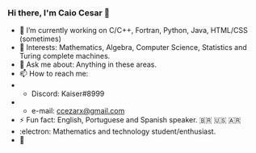 ### Hi there, I'm Caio Cesar 🤘


- 🔭 I’m currently working on C/C++, Fortran, Python, Java, HTML/CSS (sometimes)
- 🌱 Interests: Mathematics, Algebra, Computer Science, Statistics and Turing complete machines.
- 💬 Ask me about: Anything in these areas.
- 📫 How to reach me: 
-   * Discord: Kaiser#8999
-   * e-mail: ccezarx@gmail.com
- ⚡ Fun fact: English, Portuguese and Spanish speaker. :brazil: :us: :argentina:
- :electron: Mathematics and technology student/enthusiast.
- :triangular_flag_on_post: 
